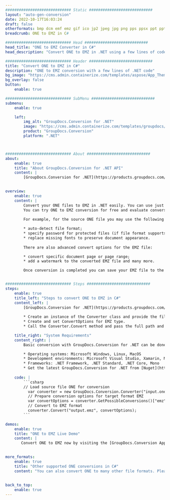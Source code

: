 ```yaml
---
############################# Static ############################
layout: "auto-gen-conversion"
date: 2022-10-17T16:03:24
draft: false
otherformats: bmp dcm emf emz gif ico jp2 jpeg jpg png pps ppsx ppt pptx psb psd svg svgz tga tif tiff webp wmf wmz
breadcrumb: ONE to EMZ in C#

############################# Head ############################
head_title: "ONE to EMZ Converter in C#"
head_description: "Convert ONE to EMZ in .NET using a few lines of code. Use the GroupDocs Document Conversion API to convert over 160 file formats."

############################# Header ############################
title: "Convert ONE to EMZ in C#"
description: "ONE to EMZ conversion with a few lines of .NET code"
bg_image: "https://cms.admin.containerize.com/templates/aspose/App_Themes/V3/images/bg/header1.png"
bg_overlay: false
button:
    enable: true

############################# SubMenu ############################
submenu:
    enable: true

    left:
        img_alt: "GroupDocs.Conversion for .NET"
        image: "https://cms.admin.containerize.com/templates/groupdocs/images/product-logos/90x90-noborder/groupdocs-conversion-net.png"
        product: "GroupDocs.Conversion"
        platform: ".NET"



############################# About ############################
about:
    enable: true
    title: "About GroupDocs.Conversion for .NET API"
    content: |
        [GroupDocs.Conversion for .NET](https://products.groupdocs.com/conversion/net/) can be used to convert Microsoft Word, Excel, PowerPoint, PDF, Visio and other formats. GroupDocs.Conversion is a standalone API that is suitable for back-end and internal systems where high performance is required. It does not depend on any software such as Microsoft or Open Office.
    

overview:
    enable: true
    content: |
        Convert your ONE files to EMZ in .NET easily. You can use just a couple of C# code lines in any platform of your choice like - Windows, Linux, macOS.
        You can try ONE to EMZ conversion for free and evaluate conversion results quality.  Along with simple file conversion scenarios you can try more advanced options for loading source ONE file and for saving output EMZ result. 
        
        For example, for the source ONE file you may use the following load options:

        * auto-detect file format;
        * specify password for protected files (if file format supports it);
        * replace missing fonts to preserve document appearance.
        
        There are also advanced convert options for the EMZ file:

        * convert specific document page or page range;
        * add a watermark to the converted EMZ file and many more.

        Once conversion is completed you can save your EMZ file to the local file path or any third-party storage like FTP, Amazon S3, Google Drive, Dropbox etc. Please note - to convert ONE to EMZ there is no need for any additional software installed - like MS Office, Open Office, Adobe Acrobat Reader etc.


############################# Steps ############################
steps:
    enable: true
    title_left: "Steps to convert ONE to EMZ in C#"
    content_left: |
        [GroupDocs.Conversion for .NET](https://products.groupdocs.com/conversion/net/) makes it easy for developers to convert a ONE file to EMZ with a few lines of code.
        
        * Create an instance of the Converter class and provide the file ONE with the full path
        * Create and set ConvertOptions for EMZ type.
        * Call the Converter.Convert method and pass the full path and format (EMZ) as a parameter

    title_right: "System Requirements"
    content_right: |
        Basic conversion with GroupDocs.Conversion for .NET can be done in just a few simple steps. Our APIs are supported on all major platforms and operating systems. Before executing the code below, make sure you have the following prerequisites installed on your system.

        * Operating systems: Microsoft Windows, Linux, MacOS
        * Development environments: Microsoft Visual Studio, Xamarin, MonoDevelop
        * Frameworks: .NET Framework, .NET Standard, .NET Core, Mono
        * Get the latest GroupDocs.Conversion for .NET from [Nuget](https://www.nuget.org/packages/groupdocs.conversion)
         
    code: |
        ```csharp    
        // Load source file ONE for conversion
          var converter = new GroupDocs.Conversion.Converter("input.one");
          // Prepare conversion options for target format EMZ
          var convertOptions = converter.GetPossibleConversions()["emz"].ConvertOptions;
          // Convert to EMZ format
          converter.Convert("output.emz", convertOptions);
        ```

demos:
    enable: true
    title: "ONE to EMZ Live Demo"
    content: |
       Convert ONE to EMZ now by visiting the [GroupDocs.Conversion App](https://products.groupdocs.app/conversion/family) website. Online demo has the following advantages
          

more_formats:
    enable: true
    title: "Other supported ONE conversions in C#"
    content: "You can also convert ONE to many other file formats. Please see the list below."
       
       
back_to_top:
    enable: true
---
```

